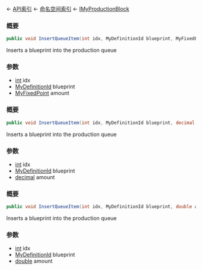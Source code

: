 ← [API索引](Api-Index) ← [命名空间索引](Namespace-Index) ← [IMyProductionBlock](Sandbox.ModAPI.Ingame.IMyProductionBlock)

### 概要

```csharp
public void InsertQueueItem(int idx, MyDefinitionId blueprint, MyFixedPoint amount)
```

Inserts a blueprint into the production queue

### 参数

* [int](https://docs.microsoft.com/en-us/dotnet/api/System.Int32?view=netframework-4.6) idx
* [MyDefinitionId](VRage.Game.MyDefinitionId) blueprint
* [MyFixedPoint](VRage.MyFixedPoint) amount
### 概要

```csharp
public void InsertQueueItem(int idx, MyDefinitionId blueprint, decimal amount)
```

Inserts a blueprint into the production queue

### 参数

* [int](https://docs.microsoft.com/en-us/dotnet/api/System.Int32?view=netframework-4.6) idx
* [MyDefinitionId](VRage.Game.MyDefinitionId) blueprint
* [decimal](https://docs.microsoft.com/en-us/dotnet/api/System.Decimal?view=netframework-4.6) amount
### 概要

```csharp
public void InsertQueueItem(int idx, MyDefinitionId blueprint, double amount)
```

Inserts a blueprint into the production queue

### 参数

* [int](https://docs.microsoft.com/en-us/dotnet/api/System.Int32?view=netframework-4.6) idx
* [MyDefinitionId](VRage.Game.MyDefinitionId) blueprint
* [double](https://docs.microsoft.com/en-us/dotnet/api/System.Double?view=netframework-4.6) amount
